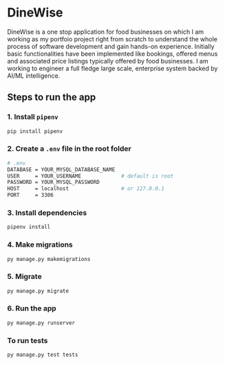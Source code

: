 # DineWise
DineWise is a one stop application for food businesses on which I am working as my portfoio project right from scratch to understand the whole process of software development and gain hands-on experience. Initially basic functionalities have been implemented like bookings, offered menus and associated price listings typically offered by food businesses. I am working to engineer a full fledge large scale, enterprise system backed by AI/ML intelligence.

## Steps to run the app

### 1. Install `pipenv`

```bash
pip install pipenv
```

### 2. Create a `.env` file in the root folder

```bash
# .env
DATABASE = YOUR_MYSQL_DATABASE_NAME
USER     = YOUR_USERNAME             # default is root
PASSWORD = YOUR_MYSQL_PASSWORD
HOST     = localhost                 # or 127.0.0.1
PORT     = 3306
```

### 3. Install dependencies

```bash
pipenv install
```

### 4. Make migrations

```bash
py manage.py makemigrations
```

### 5. Migrate

```bash
py manage.py migrate
```

### 6. Run the app

```bash
py manage.py runserver
```

### To run tests

```bash
py manage.py test tests
```
